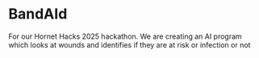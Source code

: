 # BandAId
For our Hornet Hacks 2025 hackathon. We are creating an AI program which looks at wounds and identifies if they are at risk or infection or not
